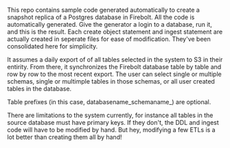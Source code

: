 This repo contains sample code generated automatically to create a snapshot replica of a Postgres database in Firebolt.  All the code is automatically generated.  Give the generator a login to a database, run it, and this is the result.  Each create object statement and ingest statement are actually created in seperate files for ease of modification.  They've been consolidated here for simplicity.

It assumes a daily export of of all tables selected in the system to S3 in their entirity.  From there, it synchronizes the Firebolt database table by table and row by row to the most recent export.  The user can select single or multiple schemas, single or multimple tables in those schemas, or all user created tables in the database.

Table prefixes (in this case, databasename_schemaname_) are optional.

There are limitations to the system currently, for instance all tables in the source database must have primary keys.  If they don't, the DDL and ingest code will have to be modified by hand.  But hey, modifying a few ETLs is a lot better than creating them all by hand!
